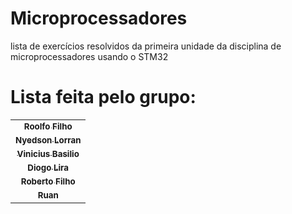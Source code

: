 # Microprocessadores
lista de exercícios resolvidos da primeira unidade da disciplina de microprocessadores usando o STM32 
# Lista feita pelo grupo:

<table>
  <tr>
    <td align="center">
      <a href="https://github.com/rodolfilho">
        <sub>
          <b>Roolfo Filho</b>
        </sub>
      </a>
    </td>
  <tr>
    <td align="center">
      <a href="https://github.com/nyedsonlorran">
        <sub>
          <b>Nyedson Lorran</b>
        </sub>
      </a>
    </td>
  <tr>
    <td align="center">
      <a href="https://github.com/ViniciusGbasilio">
        <sub>
          <b>Vinicius Basilio</b>
        </sub>
      </a>
    </td>
  <tr>
    <td align="center">
      <a href="https://github.com/DiogorsLira">
        <sub>
          <b>Diogo Lira</b>
        </sub>
      </a>
    </td>
  <tr>
    <td align="center">
      <a href="https://github.com/robertofilhosf">
        <sub>
          <b>Roberto Filho</b>
        </sub>
      </a>
    </td>
  <tr>
    <td align="center">
      <a href="https://github.com/ruanserafim1">
        <sub>
          <b>Ruan </b>
        </sub>
      </a>
    </td>
</table>
